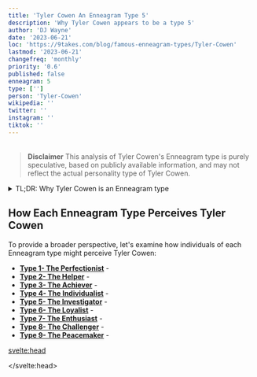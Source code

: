 ```yaml
---
title: 'Tyler Cowen An Enneagram Type 5'
description: 'Why Tyler Cowen appears to be a type 5'
author: 'DJ Wayne'
date: '2023-06-21'
loc: 'https://9takes.com/blog/famous-enneagram-types/Tyler-Cowen'
lastmod: '2023-06-21'
changefreq: 'monthly'
priority: '0.6'
published: false
enneagram: 5
type: ['']
person: 'Tyler-Cowen'
wikipedia: ''
twitter: ''
instagram: ''
tiktok: ''
---
```


<!-- modern principles of economics tyler cowen
tyler cowen blog
modern principles microeconomics
tyler cowen book
stubborn attachments
tyler cohen economist
the complacent class -->

<!-- // notes:  -->

<script>
	import  PopCard  from "../../../lib/components/atoms/PopCard.svelte";
</script>
<div
	style="display: flex;
    justify-content: center;
    margin: 1rem 0;
	"
>
	<PopCard
		image={`/types/3s/${'Tyler-Cowen'}.webp`}
		showIcon={false}
		enneagramType=""
		displayText="Tyler Cowen"
		subtext=""
	/>
</div>

> **Disclaimer** This analysis of Tyler Cowen's Enneagram type is purely speculative, based on publicly available information, and may not reflect the actual personality type of Tyler Cowen.

<details>
<summary class="accordion">TL;DR: Why Tyler Cowen is an Enneagram type</summary>
<div class="panel">
<ul>
<li>
</li>
<li>
</li>
<li>
</li>
<li>
</li>
</ul>
  </div>
</details>

<p class="firstLetter"></p>

## How Each Enneagram Type Perceives Tyler Cowen

To provide a broader perspective, let's examine how individuals of each Enneagram type might perceive Tyler Cowen:

- **[Type 1- The Perfectionist](/blog/enneagram/enneagram-type-1)** -
- **[Type 2- The Helper](/blog/enneagram/enneagram-type-2)** -
- **[Type 3- The Achiever](/blog/enneagram/enneagram-type-3)** -
- **[Type 4- The Individualist](/blog/enneagram/enneagram-type-4)** -
- **[Type 5- The Investigator](/blog/enneagram/enneagram-type-5)** -
- **[Type 6- The Loyalist](/blog/enneagram/enneagram-type-6)** -
- **[Type 7- The Enthusiast](/blog/enneagram/enneagram-type-7)** -
- **[Type 8- The Challenger](/blog/enneagram/enneagram-type-8)** -
- **[Type 9- The Peacemaker](/blog/enneagram/enneagram-type-9)** -

<svelte:head>

<script type="application/ld+json">

</script>

</svelte:head>

<style lang="scss"></style>
